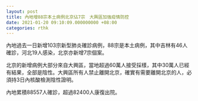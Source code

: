 ```yaml
---
layout: post
title: 內地增88宗本土病例北京佔7宗　大興區加強疫情防控
date: 2021-01-20 09:10:09.000000000 +08:00
categories: rthk
---
```


內地過去一日新增103宗新型肺炎確診病例，88宗是本土病例，其中吉林有46人確診，河北19人感染，北京亦新增7宗個案。

北京的新增病例大部分來自大興區，當地超過60萬人接受採樣，其中30萬人已經有結果，全部是陰性。大興區所有人禁止離開北京，確實有需要離開北京的人，必須持3日內核酸檢測陰性證明。

內地累積88557人確診，超過82400人康復出院。
